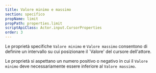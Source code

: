 ```yaml
---
title: Valore minimo e massimo
section: specifico
propName: limit
propPath: properties.limit
scriptApiClass: Actor.input.CursorProperties
order: 3
---
```

Le proprietà specifiche `Valore minimo` e `Valore massimo` consentono di definire un intervallo su cui posizionare il `Valore' del cursore dell'attore.

Le proprietà si aspettano un numero positivo o negativo in cui il `Valore minimo` deve necessariamente essere inferiore al `Valore massimo`.
